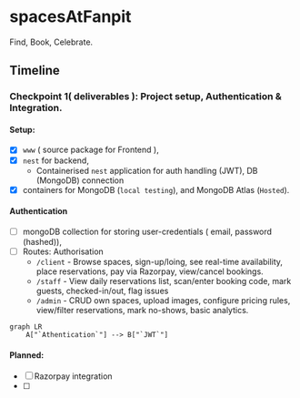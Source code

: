 # spacesAtFanpit
Find, Book, Celebrate.

## Timeline
### Checkpoint 1( deliverables ): Project setup, Authentication & Integration.
#### Setup:
- [x] `www` ( source package for Frontend ), 
- [x] `nest` for backend,
   - Containerised `nest` application for auth handling (JWT), DB (MongoDB) connection 
- [x] containers for MongoDB (`local testing`), and MongoDB Atlas (`Hosted`).

#### Authentication
- [ ] mongoDB collection for storing user-credentials ( email, password (hashed)),
- [ ] Routes: Authorisation
   - `/client` - Browse spaces, sign-up/loing, see real-time availability, place reservations, pay via Razorpay, view/cancel bookings. 
   - `/staff` - View daily reservations list, scan/enter booking code, mark guests, checked-in/out, flag issues 
   - `/admin` - CRUD own spaces, upload images, configure pricing rules, view/filter reservations, mark no-shows, basic analytics.

```mermaid
graph LR
    A["`Athentication`"] --> B["`JWT`"]
```
#### Planned:
- [ ] Razorpay integration
- [ ] 
